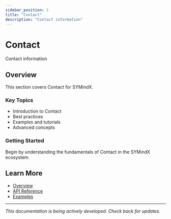 ```yaml
---
sidebar_position: 1
title: "Contact"
description: "Contact information"
---
```


# Contact

Contact information

## Overview

This section covers Contact for SYMindX.

### Key Topics

- Introduction to Contact
- Best practices
- Examples and tutorials
- Advanced concepts

### Getting Started

Begin by understanding the fundamentals of Contact in the SYMindX ecosystem.

## Learn More

- [Overview](/docs/01-overview)
- [API Reference](/docs/03-api-reference)
- [Examples](/docs/17-examples)

---

*This documentation is being actively developed. Check back for updates.*
